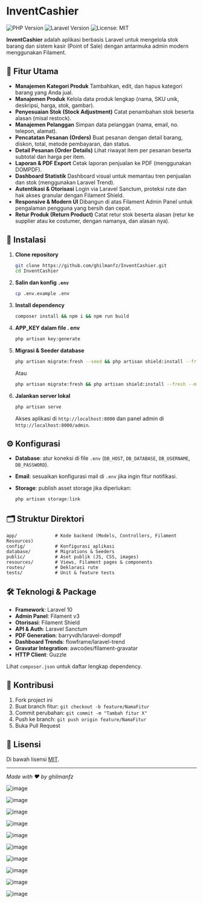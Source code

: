 # InventCashier

![PHP Version](https://img.shields.io/badge/php-8.1%2B-blue) ![Laravel Version](https://img.shields.io/badge/laravel-10.x-red) ![License: MIT](https://img.shields.io/badge/license-MIT-green)

**InventCashier** adalah aplikasi berbasis Laravel untuk mengelola stok barang dan sistem kasir (Point of Sale) dengan antarmuka admin modern menggunakan Filament.

## 🎯 Fitur Utama

* **Manajemen Kategori Produk**
  Tambahkan, edit, dan hapus kategori barang yang Anda jual.
* **Manajemen Produk**
  Kelola data produk lengkap (nama, SKU unik, deskripsi, harga, stok, gambar).
* **Penyesuaian Stok (Stock Adjustment)**
  Catat penambahan stok beserta alasan (misal restock).
* **Manajemen Pelanggan**
  Simpan data pelanggan (nama, email, no. telepon, alamat).
* **Pencatatan Pesanan (Orders)**
  Buat pesanan dengan detail barang, diskon, total, metode pembayaran, dan status.
* **Detail Pesanan (Order Details)**
  Lihat riwayat item per pesanan beserta subtotal dan harga per item.
* **Laporan & PDF Export**
  Cetak laporan penjualan ke PDF (menggunakan DOMPDF).
* **Dashboard Statistik**
  Dashboard visual untuk memantau tren penjualan dan stok (menggunakan Laravel Trend).
* **Autentikasi & Otorisasi**
  Login via Laravel Sanctum, proteksi rute dan hak akses granular dengan Filament Shield.
* **Responsive & Modern UI**
  Dibangun di atas Filament Admin Panel untuk pengalaman pengguna yang bersih dan cepat.
* **Retur Produk (Return Product)**
Catat retur stok beserta alasan (retur ke supplier atau ke costumer, dengan namanya, dan alasan nya).




## 🚀 Instalasi

1. **Clone repository**

   ```bash
   git clone https://github.com/ghilmanfz/InventCashier.git
   cd InventCashier
   ```
   
2. **Salin dan konfig `.env`**

   ```bash
   cp .env.example .env
   ```
   
3. **Install dependency**

   ```bash
   composer install && npm i && npm run build
   ```

4. **APP_KEY dalam file . env**

   ```bash
   php artisan key:generate
   ```

5. **Migrasi & Seeder database**

   ```bash
   php artisan migrate:fresh --seed && php artisan shield:install --fresh --minimal # (opsional, jika ingin menggunakan data dummy, nanti pilih user login di Terminal)
   ```
   Atau
   ```bash
   php artisan migrate:fresh && php artisan shield:install --fresh --minimal # (opsional, jika tidak ingin menggunakan data dummy, nanti bikin user untuk login di Terminal)
   ```

   
6. **Jalankan server lokal**

   ```bash
   php artisan serve
   ```

   Akses aplikasi di `http://localhost:8000` dan panel admin di `http://localhost:8000/admin`.

## ⚙️ Konfigurasi

* **Database**: atur koneksi di file `.env` (`DB_HOST`, `DB_DATABASE`, `DB_USERNAME`, `DB_PASSWORD`).
* **Email**: sesuaikan konfigurasi mail di `.env` jika ingin fitur notifikasi.
* **Storage**: publish asset storage jika diperlukan:

  ```bash
  php artisan storage:link
  ```

## 🗂️ Struktur Direktori

```
app/              # Kode backend (Models, Controllers, Filament Resources)
config/           # Konfigurasi aplikasi
database/         # Migrations & Seeders
public/           # Aset publik (JS, CSS, images)
resources/        # Views, Filament pages & components
routes/           # Deklarasi rute
tests/            # Unit & feature tests
```

## 🛠️ Teknologi & Package

* **Framework**: Laravel 10
* **Admin Panel**: Filament v3
* **Otorisasi**: Filament Shield
* **API & Auth**: Laravel Sanctum
* **PDF Generation**: barryvdh/laravel-dompdf
* **Dashboard Trends**: flowframe/laravel-trend
* **Gravatar Integration**: awcodes/filament-gravatar
* **HTTP Client**: Guzzle

Lihat `composer.json` untuk daftar lengkap dependency.

## 🤝 Kontribusi

1. Fork project ini
2. Buat branch fitur: `git checkout -b feature/NamaFitur`
3. Commit perubahan: `git commit -m "Tambah fitur X"`
4. Push ke branch: `git push origin feature/NamaFitur`
5. Buka Pull Request

## 📄 Lisensi

Di bawah lisensi [MIT](https://opensource.org/licenses/MIT).

---

*Made with ❤️ by ghilmanfz*


![image](https://github.com/user-attachments/assets/c85f1365-25c2-4aab-84a6-b2162d31baa5)

![image](https://github.com/user-attachments/assets/d2757fe3-a0bd-45bc-b907-851c0487e3a4)

![image](https://github.com/user-attachments/assets/1314069e-a8bf-4618-942a-91d044c71876)

![image](https://github.com/user-attachments/assets/27394cfd-d686-4554-bc3e-e3db1a063613)

![image](https://github.com/user-attachments/assets/4a872a99-6ea6-4d47-bf76-3cb5b974e4d4)

![image](https://github.com/user-attachments/assets/3ca35d30-0c66-40e1-9f06-c95390294a70)

![image](https://github.com/user-attachments/assets/dbba0018-064e-4324-a9f4-6133981de400)

![image](https://github.com/user-attachments/assets/92ccf26b-dc47-4c27-9d26-fadb9c54d79f)

![image](https://github.com/user-attachments/assets/9a07b564-f6e9-41f5-943e-2cd986d53c12)

![image](https://github.com/user-attachments/assets/5e8641fc-2f77-4633-8f5d-487820cb13f8)

